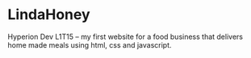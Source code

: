 # LindaHoney
Hyperion Dev L1T15 – my first website for a food business that delivers home made meals using html, css and javascript.
